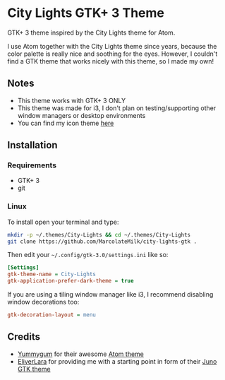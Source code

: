 # City Lights GTK+ 3 Theme

GTK+ 3 theme inspired by the City Lights theme for Atom.

I use Atom together with the City Lights theme since years, because the color palette is really nice and soothing for the eyes. However, I couldn't find a GTK theme that works nicely with this theme, so I made my own!

## Notes

* This theme works with GTK+ 3 ONLY
* This theme was made for i3, I don't plan on testing/supporting other window managers or desktop environments
* You can find my icon theme [here](https://github.com/MarcolateMilk/city-lights-icons)

## Installation

### Requirements

* GTK+ 3
* git

### Linux

To install open your terminal and type:

```sh
mkdir -p ~/.themes/City-Lights && cd ~/.themes/City-Lights
git clone https://github.com/MarcolateMilk/city-lights-gtk .
```

Then edit your `~/.config/gtk-3.0/settings.ini` like so:

```ini
[Settings]
gtk-theme-name = City-Lights
gtk-application-prefer-dark-theme = true
```

If you are using a tiling window manager like i3, I recommend disabling window decorations too:

```ini
gtk-decoration-layout = menu
```

## Credits

* [Yummygum](https://github.com/Yummygum) for their awesome [Atom theme](https://github.com/Yummygum/city-lights-ui-atom)
* [EliverLara](https://github.com/EliverLara) for providing me with a starting point in form of their [Juno GTK theme](https://github.com/EliverLara/Juno)
